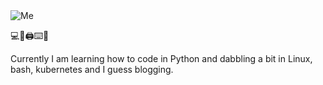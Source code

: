 <img src="https://i.imgur.com/l78lCO1.png" title="Me" />


💻💾🖨⌨💽

Currently I am learning how to code in Python and dabbling a bit in Linux, bash, kubernetes and I guess blogging.



